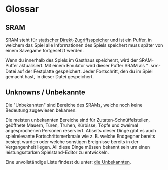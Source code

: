 ﻿# Glossar

## SRAM
SRAM steht für <a href="https://de.wikipedia.org/wiki/Static_random-access_memory" target=_>statischer Direkt-Zugriffsspeicher</a> und ist ein Puffer, in welchem das Spiel alle Informationen des Spiels speichert muss später von einem Savegame fortgesetzt werden.

Wenn du innerhalb des Spiels im Gasthaus speicherst, wird der SRAM-Puffer aktualisiert. Mit einem Emulator wird dieser Puffer SRAM als * .srm-Datei auf der Festplatte gespeichert. Jeder Fortschritt, den du im Spiel gemacht hast, in dieser Datei gespeichert. 

## Unknowns / Unbekannte
Die "Unbekannten" sind Bereiche des SRAMs, welche noch keine Bedeutung zugewiesen bekamen.

Die meisten unbekannten Bereiche sind für Zutaten-Schnüffelstellen, geöffnete Mauern, Türen, Truhen, Kürbisse, Töpfe und zweimal angesprochenen Personen reserviert. Abseits dieser Dinge gibt es auch spielrelevante Fortschrittsmerkmale wie z. B. welche Endgegner bereits besiegt wurden oder welche sonstigen Ereignisse bereits in der Vergangenheit liegen. All diese Dinge müssen bekannt sein um einen leistungsstarken Spielstand-Editor zu entwickeln.

Eine unvollständige Liste findest du unter: <a href=unknowns>die Unbekannten</a>.